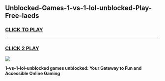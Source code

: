 
## Unblocked-Games-1-vs-1-lol-unblocked-Play-Free-laeds
<h3>
<a href="https://premium76.site?title=1-vs-1-lol-unblocked&ref=23A">CLICK TO PLAY</a></h3>
<hr>

<h3>
<a href="https://premium76.site?title=1-vs-1-lol-unblocked&ref=23A">CLICK 2 PLAY</a>
  
</h3>

<a href="https://premium76.site?title=1-vs-1-lol-unblocked&ref=23A"><img src="https://clearcache.store/games.png"></a>


**1-vs-1-lol-unblocked games unblocked: Your Gateway to Fun and Accessible Online Gaming**
